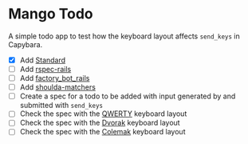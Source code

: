 # Mango Todo

A simple todo app to test how the keyboard layout affects `send_keys` in Capybara.

- [x] Add [Standard](https://github.com/testdouble/standard)
- [ ] Add [rspec-rails](https://github.com/rspec/rspec-rails)
- [ ] Add [factory_bot_rails](https://github.com/thoughtbot/factory_bot_rails)
- [ ] Add [shoulda-matchers](https://github.com/thoughtbot/shoulda-matchers)
- [ ] Create a spec for a todo to be added with input generated by and submitted with `send_keys`
- [ ] Check the spec with the [QWERTY](https://en.wikipedia.org/wiki/QWERTY) keyboard layout
- [ ] Check the spec with the [Dvorak](https://en.wikipedia.org/wiki/Dvorak_keyboard_layout) keyboard layout
- [ ] Check the spec with the [Colemak](https://en.wikipedia.org/wiki/Colemak) keyboard layout
